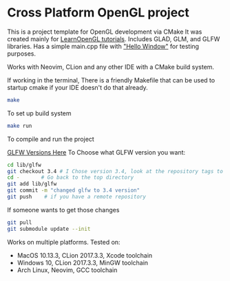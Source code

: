 # Cross Platform OpenGL project
This is a project template for OpenGL development via CMake
It was created mainly for [LearnOpenGL tutorials](https://learnopengl.com/).
Includes GLAD, GLM, and GLFW libraries. Has a simple main.cpp file with ["Hello Window"](https://learnopengl.com/Getting-started/Hello-Window) for testing purposes.

Works with Neovim, CLion and any other IDE with a CMake build system.

If working in the terminal, There is a friendly Makefile that can be used to startup cmake if your IDE doesn't do that already.

```bash
make
```
To set up build system

```bash
make run
```
To compile and run the project

[GLFW Versions Here](https://github.com/glfw/glfw/releases)
To Choose what GLFW version you want: 
```bash
cd lib/glfw
git checkout 3.4 # I Chose version 3.4, look at the repository tags to find what version
cd -       # Go back to the top directory
git add lib/glfw
git commit -m "changed glfw to 3.4 version"
git push    # if you have a remote repository
```

If someone wants to get those changes
```bash
git pull
git submodule update --init
```


Works on multiple platforms. Tested on:
- MacOS 10.13.3, CLion 2017.3.3, Xcode toolchain
- Windows 10, CLion 2017.3.3, MinGW toolchain
- Arch Linux, Neovim, GCC toolchain


